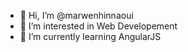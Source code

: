 - 👋 Hi, I’m @marwenhinnaoui
- 👀 I’m interested in Web Developement
- 🌱 I’m currently learning AngularJS

<!---
marwenhinnaoui/marwenhinnaoui is a ✨ special ✨ repository because its `README.md` (this file) appears on your GitHub profile.
You can click the Preview link to take a look at your changes.
--->
